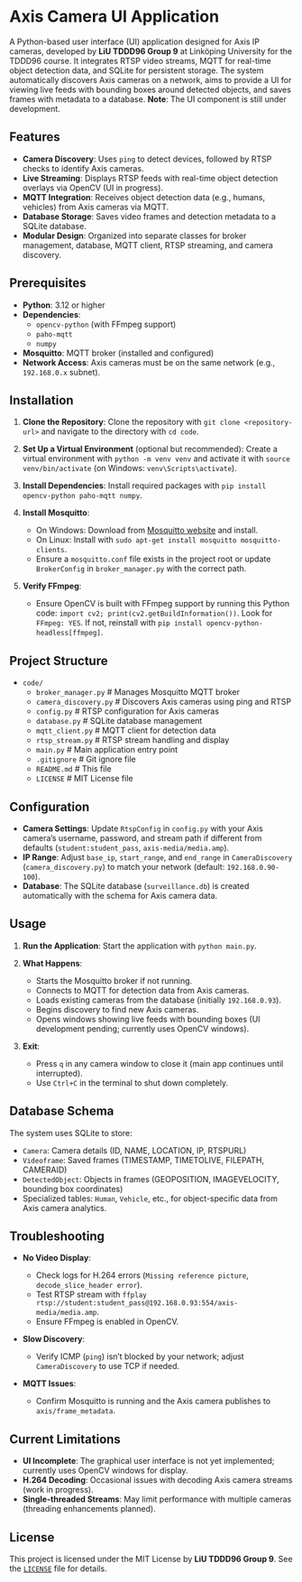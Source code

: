 # Axis Camera UI Application

A Python-based user interface (UI) application designed for Axis IP cameras, developed by **LiU TDDD96 Group 9** at Linköping University for the TDDD96 course. It integrates RTSP video streams, MQTT for real-time object detection data, and SQLite for persistent storage. The system automatically discovers Axis cameras on a network, aims to provide a UI for viewing live feeds with bounding boxes around detected objects, and saves frames with metadata to a database. **Note**: The UI component is still under development.

## Features
- **Camera Discovery**: Uses `ping` to detect devices, followed by RTSP checks to identify Axis cameras.
- **Live Streaming**: Displays RTSP feeds with real-time object detection overlays via OpenCV (UI in progress).
- **MQTT Integration**: Receives object detection data (e.g., humans, vehicles) from Axis cameras via MQTT.
- **Database Storage**: Saves video frames and detection metadata to a SQLite database.
- **Modular Design**: Organized into separate classes for broker management, database, MQTT client, RTSP streaming, and camera discovery.

## Prerequisites
- **Python**: 3.12 or higher
- **Dependencies**:
  - `opencv-python` (with FFmpeg support)
  - `paho-mqtt`
  - `numpy`
- **Mosquitto**: MQTT broker (installed and configured)
- **Network Access**: Axis cameras must be on the same network (e.g., `192.168.0.x` subnet).

## Installation
1. **Clone the Repository**:
   Clone the repository with `git clone <repository-url>` and navigate to the directory with `cd code`.

2. **Set Up a Virtual Environment** (optional but recommended):
   Create a virtual environment with `python -m venv venv` and activate it with `source venv/bin/activate` (on Windows: `venv\Scripts\activate`).

3. **Install Dependencies**:
   Install required packages with `pip install opencv-python paho-mqtt numpy`.

4. **Install Mosquitto**:
   - On Windows: Download from [Mosquitto website](https://mosquitto.org/download/) and install.
   - On Linux: Install with `sudo apt-get install mosquitto mosquitto-clients`.
   - Ensure a `mosquitto.conf` file exists in the project root or update `BrokerConfig` in `broker_manager.py` with the correct path.

5. **Verify FFmpeg**:
   - Ensure OpenCV is built with FFmpeg support by running this Python code: `import cv2; print(cv2.getBuildInformation())`. Look for `FFmpeg: YES`. If not, reinstall with `pip install opencv-python-headless[ffmpeg]`.

## Project Structure
- `code/`
  - `broker_manager.py` # Manages Mosquitto MQTT broker
  - `camera_discovery.py` # Discovers Axis cameras using ping and RTSP
  - `config.py` # RTSP configuration for Axis cameras
  - `database.py` # SQLite database management
  - `mqtt_client.py` # MQTT client for detection data
  - `rtsp_stream.py` # RTSP stream handling and display
  - `main.py` # Main application entry point
  - `.gitignore` # Git ignore file
  - `README.md` # This file
  - `LICENSE` # MIT License file

## Configuration
- **Camera Settings**: Update `RtspConfig` in `config.py` with your Axis camera’s username, password, and stream path if different from defaults (`student:student_pass`, `axis-media/media.amp`).
- **IP Range**: Adjust `base_ip`, `start_range`, and `end_range` in `CameraDiscovery` (`camera_discovery.py`) to match your network (default: `192.168.0.90-100`).
- **Database**: The SQLite database (`surveillance.db`) is created automatically with the schema for Axis camera data.

## Usage
1. **Run the Application**:
   Start the application with `python main.py`.

2. **What Happens**:
   - Starts the Mosquitto broker if not running.
   - Connects to MQTT for detection data from Axis cameras.
   - Loads existing cameras from the database (initially `192.168.0.93`).
   - Begins discovery to find new Axis cameras.
   - Opens windows showing live feeds with bounding boxes (UI development pending; currently uses OpenCV windows).

3. **Exit**:
   - Press `q` in any camera window to close it (main app continues until interrupted).
   - Use `Ctrl+C` in the terminal to shut down completely.

## Database Schema
The system uses SQLite to store:
- `Camera`: Camera details (ID, NAME, LOCATION, IP, RTSPURL)
- `Videoframe`: Saved frames (TIMESTAMP, TIMETOLIVE, FILEPATH, CAMERAID)
- `DetectedObject`: Objects in frames (GEOPOSITION, IMAGEVELOCITY, bounding box coordinates)
- Specialized tables: `Human`, `Vehicle`, etc., for object-specific data from Axis camera analytics.

## Troubleshooting
- **No Video Display**:
  - Check logs for H.264 errors (`Missing reference picture`, `decode_slice_header error`).
  - Test RTSP stream with `ffplay rtsp://student:student_pass@192.168.0.93:554/axis-media/media.amp`.
  - Ensure FFmpeg is enabled in OpenCV.

- **Slow Discovery**:
  - Verify ICMP (`ping`) isn’t blocked by your network; adjust `CameraDiscovery` to use TCP if needed.

- **MQTT Issues**:
  - Confirm Mosquitto is running and the Axis camera publishes to `axis/frame_metadata`.

## Current Limitations
- **UI Incomplete**: The graphical user interface is not yet implemented; currently uses OpenCV windows for display.
- **H.264 Decoding**: Occasional issues with decoding Axis camera streams (work in progress).
- **Single-threaded Streams**: May limit performance with multiple cameras (threading enhancements planned).

## License
This project is licensed under the MIT License by **LiU TDDD96 Group 9**. See the [`LICENSE`](LICENSE) file for details.